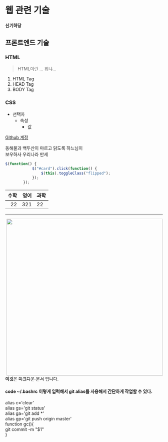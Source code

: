 # 웹 관련 기술
#### 신기하당

## 프론트엔드 기술
### HTML
> HTML이란 ... 뭐냐...
1. HTML Tag
2. HEAD Tag
3. BODY Tag

### CSS

* 선택자
  + 속성
    * 값

[Github 계정](https://github.com/limhyoungseob/www)

<!--2칸 이상 쓰면 줄바꿈이 된다.-->
동해물과 백두산이 마르고 닭도록 하느님이   
보우하사 우리나라 만세

```javascript
$(function() {
            $("#card").click(function() {
                $(this).toggleClass("flipped");
            });
        });

```
		
|수학  	|영어   	|  과학 	|
|--:	|--:	|---	|
|   22	| 321  	|22   	|

------------

<img src="http://cfile21.uf.tistory.com/image/2418E54D5350FD7F200A41" width=500px align="right">

**이것**은 ~~마크다운 문서~~ 입니다.


#### code ~/.bashrc 이렇게 입력해서 git alias를 사용해서 간단하게 작업할 수 있다.     
alias c='clear'  
alias gs='git status'  
alias ga='git add *'  
alias gp='git push origin master'  
function gc(){  
git commit -m "$1"  
}  
